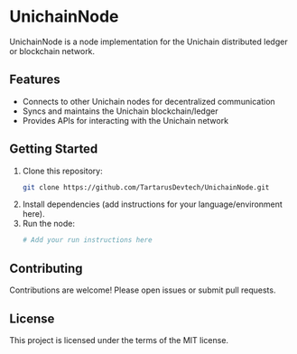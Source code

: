 # UnichainNode

UnichainNode is a node implementation for the Unichain distributed ledger or blockchain network.

## Features

- Connects to other Unichain nodes for decentralized communication
- Syncs and maintains the Unichain blockchain/ledger
- Provides APIs for interacting with the Unichain network

## Getting Started

1. Clone this repository:
   ```bash
   git clone https://github.com/TartarusDevtech/UnichainNode.git
   ```
2. Install dependencies (add instructions for your language/environment here).
3. Run the node:
   ```bash
   # Add your run instructions here
   ```

## Contributing

Contributions are welcome! Please open issues or submit pull requests.

## License

This project is licensed under the terms of the MIT license.

